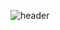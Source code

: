 <!--
**Brizzardis/Brizzardis** is a ✨ _special_ ✨ repository because its `README.md` (this file) appears on your GitHub profile.

Here are some ideas to get you started:

- 🔭 I’m currently working on ...
- 🌱 I’m currently learning ...
- 👯 I’m looking to collaborate on ...
- 🤔 I’m looking for help with ...
- 💬 Ask me about ...
- 📫 How to reach me: ...
- 😄 Pronouns: ...
- ⚡ Fun fact: ... 1,2,3,4,6
-->
![header](https://capsule-render.vercel.app/api?type=waving&color=gradient&customColorList=7&height=250&text=Welcome%20to%20my%20GitHub%20profile!&fontSize=50&fontColor=#000000&section=header&animation=fadeIn)
